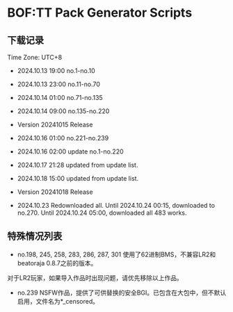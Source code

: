 # BOF:TT Pack Generator Scripts

## 下载记录

Time Zone: UTC+8

- 2024.10.13 19:00 no.1-no.10
- 2024.10.13 23:00 no.11-no.70
- 2024.10.14 01:00 no.71-no.135
- 2024.10.14 09:00 no.135-no.220
- Version 20241015 Release

- 2024.10.16 01:00 no.221-no.239
- 2024.10.16 02:00 update no.1-no.220

- 2024.10.17 21:28 updated from update list.

- 2024.10.18 15:00 updated from update list.
- Version 20241018 Release

- 2024.10.23 Redownloaded all.
Until 2024.10.24 00:15, downloaded to no.270.
Until 2024.10.24 05:00, downloaded all 483 works.

## 特殊情况列表

- no.198, 245, 258, 283, 286, 287, 301 使用了62进制BMS，不兼容LR2和beatoraja 0.8.7之前的版本。

对于LR2玩家，如果导入作品时出现问题，请优先移除以上作品。

- no.239 NSFW作品，提供了可供替换的安全BGI。已包含在大包中，但不默认启用，文件名为*_censored。
